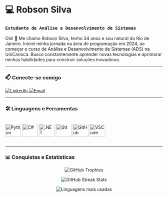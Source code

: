 # 💻 Robson Silva

### `Estudante de Análise e Desenvolvimento de Sistemas`

Olá! 👋 Me chamo Robson Silva, tenho 34 anos e sou natural do Rio de Janeiro. Iniciei minha jornada na área de programação em 2024, ao começar o curso de Análise e Desenvolvimento de Sistemas (ADS) na UniCarioca. Busco constantemente aprender novas tecnologias e aprimorar minhas habilidades para construir soluções inovadoras.

---

### 📫 Conecte-se comigo

<p align="left">
  <a href="https://www.linkedin.com/in/robson-ferreira-da-silva/" target="_blank">
    <img src="https://img.shields.io/badge/LinkedIn-0077B5?style=for-the-badge&logo=linkedin&logoColor=white" alt="LinkedIn"/>
  </a>
  <a href="robsonferreira244@gmail.com" target="_blank">
    <img src="https://img.shields.io/badge/Email-D14836?style=for-the-badge&logo=gmail&logoColor=white" alt="Email"/>
  </a>
</p>

---

### 🛠️ Linguagens e Ferramentas

<div style="display: inline_block"><br>
  <img align="center" alt="Python" height="40" width="50" src="https://cdn.jsdelivr.net/gh/devicons/devicon@latest/icons/python/python-original.svg" />
  <img align="center" alt="C#" height="40" width="50" src="https://cdn.jsdelivr.net/gh/devicons/devicon@latest/icons/csharp/csharp-original.svg" />
  <img align="center" alt=".NET" height="40" width="50" src="https://cdn.jsdelivr.net/gh/devicons/devicon@latest/icons/dot-net/dot-net-original.svg" />
  <img align="center" alt="Git" height="40" width="50" src="https://cdn.jsdelivr.net/gh/devicons/devicon@latest/icons/git/git-original.svg" />
  <img align="center" alt="GitHub" height="40" width="50" src="https://cdn.jsdelivr.net/gh/devicons/devicon@latest/icons/github/github-original.svg" />
  <img align="center" alt="VSCode" height="40" width="50" src="https://cdn.jsdelivr.net/gh/devicons/devicon@latest/icons/vscode/vscode-original.svg" />
</div>

<br/>

---

### 📊 Conquistas e Estatísticas

<p align="center">
  <img src="https://github-profile-trophy.vercel.app/?username=RobsonFerreiraSilva&theme=tokyonight&row=1&column=7&margin-w=15&margin-h=15" alt="GitHub Trophies"/>
</p>
<p align="center">
  <img src="https://github-readme-streak-stats.herokuapp.com?user=RobsonFerreiraSilva&theme=tokyo-night&locale=pt_br" alt="GitHub Streak Stats"/>
</p>
<p align="center">
  <img src="https://github-readme-stats.vercel.app/api/top-langs/?username=RobsonFerreiraSilva&layout=compact&langs_count=7&theme=tokyonight&locale=pt-br" alt="Linguagens mais usadas"/>
</p>

